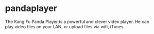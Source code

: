 # pandaplayer
The Kung Fu Panda Player is a powerful and clever video player.
He can play video files on your LAN, or upload files via wifi, iTunes.

